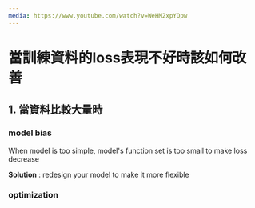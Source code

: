 ```yaml
---
media: https://www.youtube.com/watch?v=WeHM2xpYQpw
---
```

# 當訓練資料的loss表現不好時該如何改善

## 1. 當資料比較大量時

### model bias

When model is too simple, model's function set is too small to make loss decrease

**Solution** : redesign your model to make it more flexible

### optimization

